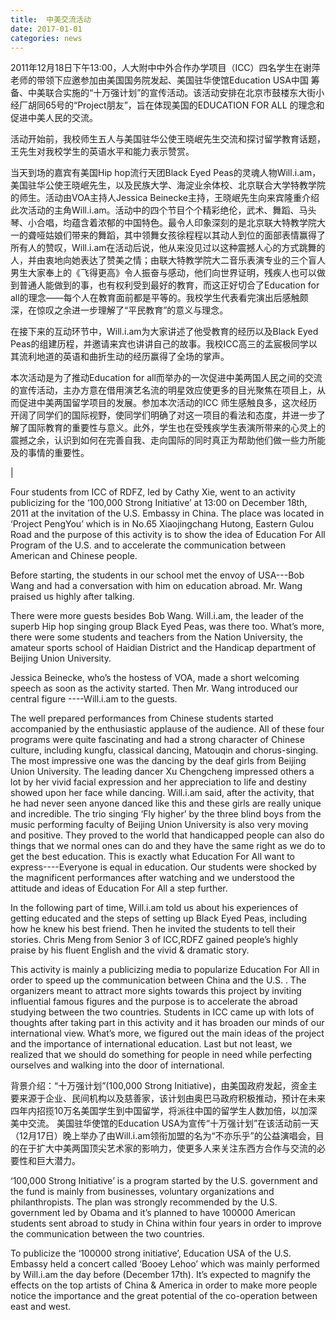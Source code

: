 ```yaml
---
title:  中美交流活动
date: 2017-01-01
categories: news
---
```


2011年12月18日下午13:00，人大附中中外合作办学项目（ICC）四名学生在谢萍老师的带领下应邀参加由美国国务院发起、美国驻华使馆Education USA中国 筹备、中美联合实施的“十万强计划”的宣传活动。该活动安排在北京市鼓楼东大街小经厂胡同65号的“Project朋友”，旨在体现美国的EDUCATION FOR ALL 的理念和促进中美人民的交流。

活动开始前，我校师生五人与美国驻华公使王晓岷先生交流和探讨留学教育话题，王先生对我校学生的英语水平和能力表示赞赏。

当天到场的嘉宾有美国Hip hop流行天团Black Eyed Peas的灵魂人物Will.i.am，美国驻华公使王晓岷先生，以及民族大学、海淀业余体校、北京联合大学特教学院的师生。活动由VOA主持人Jessica Beinecke主持，王晓岷先生向来宾隆重介绍此次活动的主角Will.i.am。活动中的四个节目个个精彩绝伦，武术、舞蹈、马头琴、小合唱，均蕴含着浓郁的中国特色。最令人印象深刻的是北京联大特教学院大一的聋哑姑娘们带来的舞蹈，其中领舞女孩徐程程以其动人到位的面部表情赢得了所有人的赞叹，Will.i.am在活动后说，他从来没见过以这种震撼人心的方式跳舞的人，并由衷地向她表达了赞美之情；由联大特教学院大二音乐表演专业的三个盲人男生大家奉上的《飞得更高》令人振奋与感动，他们向世界证明，残疾人也可以做到普通人能做到的事，也有权利受到最好的教育，而这正好切合了Education for all的理念——每个人在教育面前都是平等的。我校学生代表看完演出后感触颇深，在惊叹之余进一步理解了“平民教育”的意义与理念。

在接下来的互动环节中，Will.i.am为大家讲述了他受教育的经历以及Black Eyed Peas的组建历程，并邀请来宾也讲讲自己的故事。我校ICC高三的孟宸极同学以其流利地道的英语和曲折生动的经历赢得了全场的掌声。

本次活动是为了推动Education for all而举办的一次促进中美两国人民之间的交流的宣传活动，主办方意在借用演艺名流的明星效应使更多的目光聚焦在项目上，从而促进中美两国留学项目的发展。参加本次活动的ICC 师生感触良多，这次经历开阔了同学们的国际视野，使同学们明确了对这一项目的看法和态度，并进一步了解了国际教育的重要性与意义。此外，学生也在受残疾学生表演所带来的心灵上的震撼之余，认识到如何在完善自我、走向国际的同时真正为帮助他们做一些力所能及的事情的重要性。

|

Four students from ICC of RDFZ, led by Cathy Xie, went to an activity  publicizing for the ‘100,000 Strong Initiative’ at 13:00 on December 18th, 2011 at the invitation of the U.S. Embassy in China. The place was located in ‘Project PengYou’ which is in No.65 Xiaojingchang Hutong, Eastern Gulou Road and the purpose of this activity is to show the idea of Education For All Program of the U.S. and to accelerate the communication between American and Chinese people.

Before starting, the students in our school met the envoy of USA---Bob Wang and had a conversation with him on education abroad. Mr. Wang praised us highly after talking.

There were more guests besides Bob Wang. Will.i.am, the leader of the superb Hip hop singing group Black Eyed Peas, was there too. What’s more, there were some students and teachers from the Nation University, the amateur sports school of Haidian District and the Handicap department of Beijing Union University.

Jessica Beinecke, who’s the hostess of VOA, made a short welcoming speech as soon as the activity started. Then Mr. Wang introduced our central figure ----Will.i.am to the guests.

The well prepared performances from Chinese students started accompanied by the enthusiastic applause of the audience. All of these four programs were quite fascinating and had a strong character of Chinese culture, including kungfu, classical dancing, Matouqin and chorus-singing. The most impressive one was the dancing by the deaf girls from Beijing Union University. The leading dancer Xu Chengcheng impressed others a lot by her vivid facial expression and her appreciation to life and destiny showed upon her face while dancing. Will.i.am said, after the activity, that he had never seen anyone danced like this and these girls are really unique and incredible. The trio singing ‘Fly higher’ by the three blind boys from the music performing faculty of Beijing Union University is also very moving and positive. They proved to the world that handicapped people can also do things that we normal ones can do and they have the same right as we do to get the best education. This is exactly what Education For All want to express----Everyone is equal in education. Our students were shocked by the magnificent performances after watching and we understood the attitude and ideas of Education For All a step further.

In the following part of time, Will.i.am told us about his experiences of getting educated and the steps of setting up Black Eyed Peas, including how he knew his best friend. Then he invited the students to tell their stories. Chris Meng from Senior 3 of ICC,RDFZ gained people’s highly praise by his fluent English and the vivid & dramatic story.

This activity is mainly a publicizing media to popularize Education For All in order to speed up the communication between China and the U.S. . The organizers meant to attract more sights towards this project by inviting influential famous figures and the purpose is to accelerate the abroad studying between the two countries. Students in ICC came up with lots of thoughts after taking part in this activity and it has broaden our minds of our international view. What’s more, we figured out the main ideas of the project and the importance of international education. Last but not least, we realized  that we should do something for people in need while perfecting ourselves and walking into the door of international.

背景介绍：“十万强计划”(100,000 Strong Initiative)，由美国政府发起，资金主要来源于企业、民间机构以及慈善家，该计划由奥巴马政府积极推动，预计在未来四年内招揽10万名美国学生到中国留学，将派往中国的留学生人数加倍，以加深美中交流。
美国驻华使馆的Education USA为宣传“十万强计划”在该活动前一天（12月17日）晚上举办了由Will.i.am领衔加盟的名为“不亦乐乎”的公益演唱会，目的在于扩大中美两国顶尖艺术家的影响力，使更多人来关注东西方合作与交流的必要性和巨大潜力。

‘100,000 Strong Initiative’ is a program started by the U.S. government and the fund is mainly from businesses, voluntary organizations and philanthropists. The plan was strongly recommended by the U.S. government led by Obama and it’s planned to have 100000 American students sent abroad to study in China within four years in order to improve the communication between the two countries.

To publicize the ‘100000 strong initiative’, Education USA of the U.S. Embassy held a concert called ‘Booey Lehoo’ which was mainly performed by Will.i.am the day before (December 17th). It’s expected to magnify the effects on the top artists of China & America in order to make more people notice the importance and the great potential of the co-operation between east and west.
